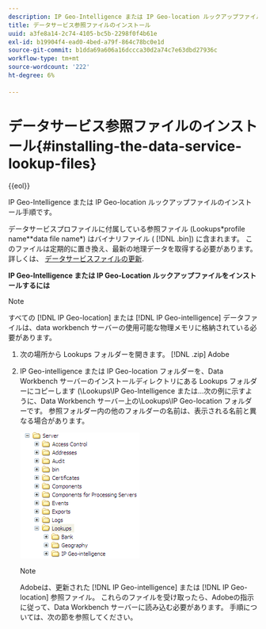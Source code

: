 ```yaml
---
description: IP Geo-Intelligence または IP Geo-location ルックアップファイルのインストール手順です。
title: データサービス参照ファイルのインストール
uuid: a3fe8a14-2c74-4105-bc5b-2298f0f4b61e
exl-id: b19904f4-ead0-4bed-a79f-864c78bc0e1d
source-git-commit: b1dda69a606a16dccca30d2a74c7e63dbd27936c
workflow-type: tm+mt
source-wordcount: '222'
ht-degree: 6%

---
```


# データサービス参照ファイルのインストール{#installing-the-data-service-lookup-files}

{{eol}}

IP Geo-Intelligence または IP Geo-location ルックアップファイルのインストール手順です。

データサービスプロファイルに付属している参照ファイル (Lookups\*profile name*\*data file name*) はバイナリファイル ( [!DNL .bin]) に含まれます。 このファイルは定期的に置き換え、最新の地理データを取得する必要があります。 詳しくは、 [データサービスファイルの更新](../../../../home/c-geo-oview/c-wk-data-svcs/c-updt-data-svc-files.md#concept-2b3d11e4cb814fc09add5de58a87045c).

**IP Geo-Intelligence または IP Geo-Location ルックアップファイルをインストールするには**

>[!NOTE]
>
>すべての [!DNL IP Geo-location] または [!DNL IP Geo-intelligence] データファイルは、data workbench サーバーの使用可能な物理メモリに格納されている必要があります。

1. 次の場所から Lookups フォルダーを開きます。 [!DNL .zip] Adobe
1. IP Geo-intelligence または IP Geo-location フォルダーを、Data Workbench サーバーのインストールディレクトリにある Lookups フォルダーにコピーします (\Lookups\IP Geo-Intelligence または…次の例に示すように、Data Workbench サーバー上の\Lookups\IP Geo-location フォルダーです。 参照フォルダー内の他のフォルダーの名前は、表示される名前と異なる場合があります。

   ![ステップ情報](assets/Geo_installLookups_dirIP.png)

   >[!NOTE]
   >
   >Adobeは、更新された [!DNL IP Geo-intelligence] または [!DNL IP Geo-location] 参照ファイル。 これらのファイルを受け取ったら、Adobeの指示に従って、Data Workbench サーバーに読み込む必要があります。 手順については、次の節を参照してください。
